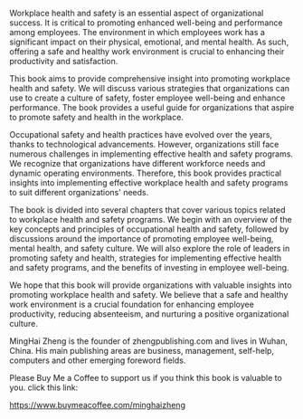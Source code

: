 

Workplace health and safety is an essential aspect of organizational success. It is critical to promoting enhanced well-being and performance among employees. The environment in which employees work has a significant impact on their physical, emotional, and mental health. As such, offering a safe and healthy work environment is crucial to enhancing their productivity and satisfaction.

This book aims to provide comprehensive insight into promoting workplace health and safety. We will discuss various strategies that organizations can use to create a culture of safety, foster employee well-being and enhance performance. The book provides a useful guide for organizations that aspire to promote safety and health in the workplace.

Occupational safety and health practices have evolved over the years, thanks to technological advancements. However, organizations still face numerous challenges in implementing effective health and safety programs. We recognize that organizations have different workforce needs and dynamic operating environments. Therefore, this book provides practical insights into implementing effective workplace health and safety programs to suit different organizations' needs.

The book is divided into several chapters that cover various topics related to workplace health and safety programs. We begin with an overview of the key concepts and principles of occupational health and safety, followed by discussions around the importance of promoting employee well-being, mental health, and safety culture. We will also explore the role of leaders in promoting safety and health, strategies for implementing effective health and safety programs, and the benefits of investing in employee well-being.

We hope that this book will provide organizations with valuable insights into promoting workplace health and safety. We believe that a safe and healthy work environment is a crucial foundation for enhancing employee productivity, reducing absenteeism, and nurturing a positive organizational culture.

MingHai Zheng is the founder of zhengpublishing.com and lives in Wuhan, China. His main publishing areas are business, management, self-help, computers and other emerging foreword fields.

Please Buy Me a Coffee to support us if you think this book is valuable to you. click this link:

https://www.buymeacoffee.com/minghaizheng
